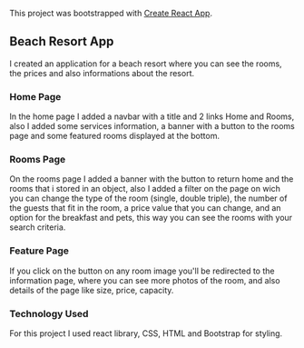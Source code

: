 This project was bootstrapped with [Create React App](https://github.com/facebook/create-react-app).

## Beach Resort App

I created an application for a beach resort where you can see the rooms, the prices and also informations about the resort.
### Home Page

In the home page I added a navbar with a title and 2 links Home and Rooms, also I added some services information, a banner with a button to the rooms page and some featured rooms displayed at the bottom.

### Rooms Page

On the rooms page I added a banner with the button to return home and the rooms that i stored in an object, also I added a filter on the page on wich you can change the type of the room (single, double triple), the number of the guests that fit in the room, a price value that you can change, and an option for the breakfast and pets, this way you can see the rooms with your search criteria.

### Feature Page

If you click on the button on any room image you'll be redirected to the information page, where you can see more photos of the room, and also details of the page like size, price, capacity.

### Technology Used

For this project I used react library, CSS, HTML and Bootstrap for styling.



